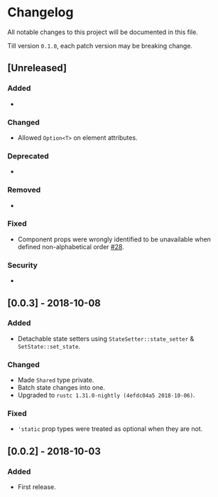 # Changelog
All notable changes to this project will be documented in this file.

Till version `0.1.0`, each patch version may be breaking change.

## [Unreleased]

### Added
- 

### Changed
- Allowed `Option<T>` on element attributes.

### Deprecated
- 

### Removed
- 

### Fixed
- Component props were wrongly identified to be unavailable when defined non-alphabetical order [#28](https://github.com/csharad/ruukh/issues/28).

### Security
- 

## [0.0.3] - 2018-10-08

### Added
- Detachable state setters using `StateSetter::state_setter` & `SetState::set_state`.

### Changed
- Made `Shared` type private.
- Batch state changes into one.
- Upgraded to `rustc 1.31.0-nightly (4efdc04a5 2018-10-06)`.

### Fixed
- `'static` prop types were treated as optional when they are not.

## [0.0.2] - 2018-10-03

### Added
- First release.